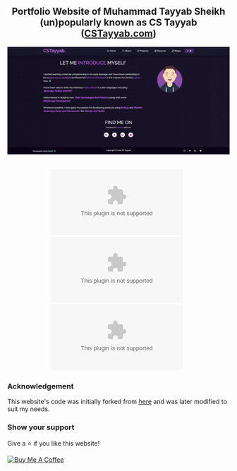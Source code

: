 <h2 align="center">
 Portfolio Website of Muhammad Tayyab Sheikh (un)popularly known as CS Tayyab<br/>
  (<a href="https://cstayyab.com/" target="_blank">CSTayyab.com</a>)
</h2>
<div align="center">
  <img alt="Demo" src="./images/readme-img1.png" />
</div>

<br/>

<center>

![GitHub Repo stars](https://img.shields.io/github/stars/cstayyab/cstayyab.com?color=purple&logo=github&style=for-the-badge) &nbsp;
![GitHub forks](https://img.shields.io/github/forks/cstayyab/cstayyab.com?color=purple&logo=github&style=for-the-badge) &nbsp;
![GitHub issues](https://img.shields.io/github/issues/cstayyab/cstayyab.com?color=purple&logo=github&style=for-the-badge) &nbsp;

</center>

### Acknowledgement

This website's code was initially forked from [here](https://github.com/soumyajit4419/Portfolio) and was later modified to suit my needs.

### Show your support

Give a ⭐ if you like this website!

<a href="https://www.buymeacoffee.com/cstayyab" target="_blank"><img src="https://cdn.buymeacoffee.com/buttons/v2/default-violet.png" alt="Buy Me A Coffee" height= "60px" width= "217px" ></a>
